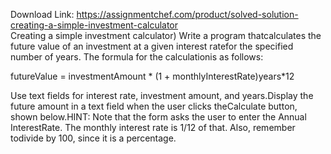 Download Link: https://assignmentchef.com/product/solved-solution-creating-a-simple-investment-calculator
<br>
Creating a simple investment calculator) Write a program thatcalculates the future value of an investment at a given interest ratefor the specified number of years. The formula for the calculationis as follows:

futureValue = investmentAmount * (1 + monthlyInterestRate)years*12

Use text fields for interest rate, investment amount, and years.Display the future amount in a text field when the user clicks theCalculate button, shown below.HINT: Note that the form asks the user to enter the Annual InterestRate. The monthly interest rate is 1/12 of that. Also, remember todivide by 100, since it is a percentage.



